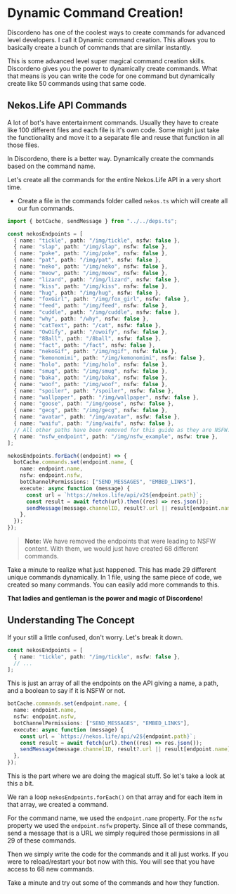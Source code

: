 # Dynamic Command Creation!

Discordeno has one of the coolest ways to create commands for advanced level
developers. I call it Dynamic command creation. This allows you to basically
create a bunch of commands that are similar instantly.

This is some advanced level super magical command creation skills. Discordeno
gives you the power to dynamically create commands. What that means is you can
write the code for one command but dynamically create like 50 commands using
that same code.

## Nekos.Life API Commands

A lot of bot's have entertainment commands. Usually they have to create like 100
different files and each file is it's own code. Some might just take the
functionality and move it to a separate file and reuse that function in all
those files.

In Discordeno, there is a better way. Dynamically create the commands based on
the command name.

Let's create all the commands for the entire Nekos.Life API in a very short
time.

- Create a file in the commands folder called `nekos.ts` which will create all
  our fun commands.

```ts
import { botCache, sendMessage } from "../../deps.ts";

const nekosEndpoints = [
  { name: "tickle", path: "/img/tickle", nsfw: false },
  { name: "slap", path: "/img/slap", nsfw: false },
  { name: "poke", path: "/img/poke", nsfw: false },
  { name: "pat", path: "/img/pat", nsfw: false },
  { name: "neko", path: "/img/neko", nsfw: false },
  { name: "meow", path: "/img/meow", nsfw: false },
  { name: "lizard", path: "/img/lizard", nsfw: false },
  { name: "kiss", path: "/img/kiss", nsfw: false },
  { name: "hug", path: "/img/hug", nsfw: false },
  { name: "foxGirl", path: "/img/fox_girl", nsfw: false },
  { name: "feed", path: "/img/feed", nsfw: false },
  { name: "cuddle", path: "/img/cuddle", nsfw: false },
  { name: "why", path: "/why", nsfw: false },
  { name: "catText", path: "/cat", nsfw: false },
  { name: "OwOify", path: "/owoify", nsfw: false },
  { name: "8Ball", path: "/8ball", nsfw: false },
  { name: "fact", path: "/fact", nsfw: false },
  { name: "nekoGif", path: "/img/ngif", nsfw: false },
  { name: "kemonomimi", path: "/img/kemonomimi", nsfw: false },
  { name: "holo", path: "/img/holo", nsfw: false },
  { name: "smug", path: "/img/smug", nsfw: false },
  { name: "baka", path: "/img/baka", nsfw: false },
  { name: "woof", path: "/img/woof", nsfw: false },
  { name: "spoiler", path: "/spoiler", nsfw: false },
  { name: "wallpaper", path: "/img/wallpaper", nsfw: false },
  { name: "goose", path: "/img/goose", nsfw: false },
  { name: "gecg", path: "/img/gecg", nsfw: false },
  { name: "avatar", path: "/img/avatar", nsfw: false },
  { name: "waifu", path: "/img/waifu", nsfw: false },
  // All other paths have been removed for this guide as they are NSFW.
  { name: "nsfw_endpoint", path: "/img/nsfw_example", nsfw: true },
];

nekosEndpoints.forEach((endpoint) => {
  botCache.commands.set(endpoint.name, {
    name: endpoint.name,
    nsfw: endpoint.nsfw,
    botChannelPermissions: ["SEND_MESSAGES", "EMBED_LINKS"],
    execute: async function (message) {
      const url = `https://nekos.life/api/v2${endpoint.path}`;
      const result = await fetch(url).then((res) => res.json());
      sendMessage(message.channelID, result?.url || result[endpoint.name]);
    },
  });
});
```

> **Note:** We have removed the endpoints that were leading to NSFW content.
> With them, we would just have created 68 different commands.

Take a minute to realize what just happened. This has made 29 different unique
commands dynamically. In 1 file, using the same piece of code, we created so
many commands. You can easily add more commands to this.

**That ladies and gentleman is the power and magic of Discordeno!**

## Understanding The Concept

If your still a little confused, don't worry. Let's break it down.

```ts
const nekosEndpoints = [
  { name: "tickle", path: "/img/tickle", nsfw: false },
  // ...
];
```

This is just an array of all the endpoints on the API giving a name, a path, and
a boolean to say if it is NSFW or not.

```ts
botCache.commands.set(endpoint.name, {
  name: endpoint.name,
  nsfw: endpoint.nsfw,
  botChannelPermissions: ["SEND_MESSAGES", "EMBED_LINKS"],
  execute: async function (message) {
    const url = `https://nekos.life/api/v2${endpoint.path}`;
    const result = await fetch(url).then((res) => res.json());
    sendMessage(message.channelID, result?.url || result[endpoint.name]);
  },
});
```

This is the part where we are doing the magical stuff. So let's take a look at
this a bit.

We ran a loop `nekosEndpoints.forEach()` on that array and for each item in that
array, we created a command.

For the command name, we used the `endpoint.name` property. For the `nsfw`
property we used the `endpoint.nsfw` property. Since all of these commands, send
a message that is a URL we simply required those permissions in all 29 of these
commands.

Then we simply write the code for the commands and it all just works. If you
were to reload/restart your bot now with this. You will see that you have access
to 68 new commands.

Take a minute and try out some of the commands and how they function.

